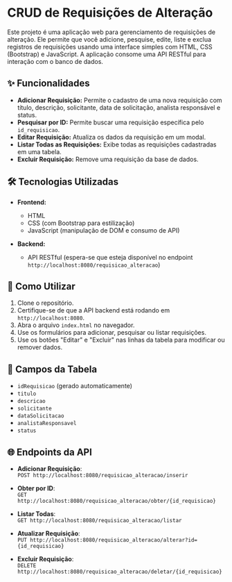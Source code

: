 # CRUD de Requisições de Alteração

Este projeto é uma aplicação web para gerenciamento de requisições de alteração. Ele permite que você adicione, pesquise, edite, liste e exclua registros de requisições usando uma interface simples com HTML, CSS (Bootstrap) e JavaScript. A aplicação consome uma API RESTful para interação com o banco de dados.

## ✨ Funcionalidades

- **Adicionar Requisição:** Permite o cadastro de uma nova requisição com título, descrição, solicitante, data de solicitação, analista responsável e status.
- **Pesquisar por ID:** Permite buscar uma requisição específica pelo `id_requisicao`.
- **Editar Requisição:** Atualiza os dados da requisição em um modal.
- **Listar Todas as Requisições:** Exibe todas as requisições cadastradas em uma tabela.
- **Excluir Requisição:** Remove uma requisição da base de dados.

## 🛠️ Tecnologias Utilizadas

- **Frontend:**
  - HTML
  - CSS (com Bootstrap para estilização)
  - JavaScript (manipulação de DOM e consumo de API)

- **Backend:**
  - API RESTful (espera-se que esteja disponível no endpoint `http://localhost:8080/requisicao_alteracao`)

## 🚀 Como Utilizar

1. Clone o repositório.
2. Certifique-se de que a API backend está rodando em `http://localhost:8080`.
3. Abra o arquivo `index.html` no navegador.
4. Use os formulários para adicionar, pesquisar ou listar requisições.
5. Use os botões "Editar" e "Excluir" nas linhas da tabela para modificar ou remover dados.

## 📄 Campos da Tabela

- `idRequisicao` (gerado automaticamente)
- `titulo`
- `descricao`
- `solicitante`
- `dataSolicitacao`
- `analistaResponsavel`
- `status`

## 🌐 Endpoints da API

- **Adicionar Requisição**:  
  `POST http://localhost:8080/requisicao_alteracao/inserir`
  
- **Obter por ID**:  
  `GET http://localhost:8080/requisicao_alteracao/obter/{id_requisicao}`

- **Listar Todas**:  
  `GET http://localhost:8080/requisicao_alteracao/listar`

- **Atualizar Requisição**:  
  `PUT http://localhost:8080/requisicao_alteracao/alterar?id={id_requisicao}`

- **Excluir Requisição**:  
  `DELETE http://localhost:8080/requisicao_alteracao/deletar/{id_requisicao}`
